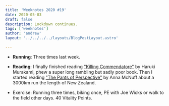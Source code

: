 ```yaml
---
title: 'Weeknotes 2020 #19'
date: 2020-05-03
draft: false
description: Lockdown continues.
tags: ['weeknotes']
author: 'andrew'
layout: '../../../../layouts/BlogPostLayout.astro'

---
```

- **Running**: Three times last week.

- **Reading**: I finally finished reading ["Killing Commendatore"](https://www.goodreads.com/book/show/38820047-killing-commendatore) by Haruki Murakami, phew a super long rambling but sadly poor book. Then I started reading ["The Pants of Perspective"](https://www.goodreads.com/en/book/show/35826103-the-pants-of-perspective) by Anna McNuff about a 3000km run the length of New Zealand.

- Exercise: Running three times, biking once, PE with Joe Wicks or walk to the field other days. 40 Vitality Points.

